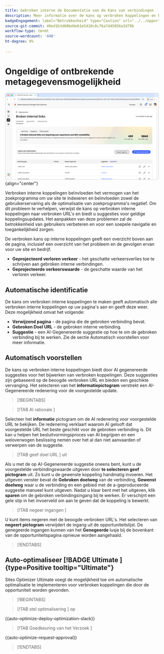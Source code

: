 ```yaml
---
title: Gebroken interne de Documentatie van de Kans van verbindingen
description: Meer informatie over de kans op verbroken koppelingen en hoe u deze kunt gebruiken om de betrokkenheid op uw website te verbeteren.
badgeEngagement: label="Betrokkenheid" type="Caution" url="../../opportunity-types/engagement.md" tooltip="Betrokkenheid"
source-git-commit: 40ed1b3d60bd4eb1e5410c8c76a7d45856a3d79b
workflow-type: tm+mt
source-wordcount: '448'
ht-degree: 0%

---
```



# Ongeldige of ontbrekende metagegevensmogelijkheid

![ Verbroken interne verbindingskansen ](./assets/broken-internal-links/hero.png){align="center"}

Verbroken interne koppelingen beïnvloeden het vermogen van het zoekprogramma om uw site te indexeren en beïnvloeden zowel de gebruikerservaring als de optimalisatie van zoekprogramma&#39;s negatief. Om dit probleem te verhelpen, verwijst de kans op verbroken interne koppelingen naar verbroken URL&#39;s en biedt u suggesties voor geldige koppelingsupdates. Het aanpakken van deze problemen zal de betrokkenheid van gebruikers verbeteren en voor een soepele navigatie en toegankelijkheid zorgen.

De verbroken kans op interne koppelingen geeft een overzicht boven aan de pagina, inclusief een overzicht van het probleem en de gevolgen ervan voor uw site en bedrijf.

* **Geprojecteerd verloren verkeer** - het geschatte verkeersverlies toe te schrijven aan gebroken interne verbindingen.
* **Geprojecteerde verkeerswaarde** - de geschatte waarde van het verloren verkeer.

## Automatische identificatie

<!---![Auto-identify broken internal links](./assets/missing-or-invalid-metadata/auto-identify.png){align="center"}-->

De kans om verbroken interne koppelingen te maken geeft automatisch alle verbroken interne koppelingen op uw pagina&#39;s aan en geeft deze weer. Deze mogelijkheid omvat het volgende:

* **Verwijzend pagina** - de pagina die de gebroken verbinding bevat.
* **Gebroken Doel URL** - de gebroken interne verbinding.
* **Suggestie** - een AI-Gegenereerde suggestie op hoe te om de gebroken verbinding bij te werken. Zie de sectie Automatisch voorstellen voor meer informatie.

## Automatisch voorstellen

<!--![Auto-suggest broken internal links](./assets/broken-internal-links/auto-suggest.png){align="center"}-->

De kans op verbroken interne koppelingen biedt door AI gegenereerde suggesties voor het bijwerken van verbroken koppelingen. Deze suggesties zijn gebaseerd op de beoogde verbroken URL en bieden een geschikte vervanging. Het selecteren van het **informatiepictogram** verstrekt een AI-Gegenereerde redenering voor de voorgestelde update.


>[!BEGINTABS]

>[!TAB  AI rationale ]

<!--[AI rationale of broken internal links](./assets/broken-internal-links/auto-suggest-ai-rationale.png) -->

Selecteer het **informatie** pictogram om de AI redenering voor voorgestelde URL te bekijken. De redenering verklaart waarom AI gelooft dat voorgestelde URL het beste geschikt voor de gebroken verbinding is. Dit kan u helpen het besluitvormingsproces van AI begrijpen en een weloverwogen beslissing nemen over het al dan niet aanvaarden of verwerpen van de suggestie.

>[!TAB  geef doel URL ] uit

<!--![Edit suggested URL of broken internal links](./assets/broken-internal-links/edit-target-url.png){align="center"}-->

Als u met de op AI-Gegenereerde suggestie oneens bent, kunt u de voorgestelde verbindingswaarde uitgeven door **te selecteren geef pictogram** uit. Zo kunt u de gewenste koppeling handmatig invoeren. Het uitgeven venster bevat de **Gebroken doelweg** van de verbinding, **Gewenst doelweg** waar u de verbinding en een gebied met de a-geproduceerde suggestie manueel kunt uitgeven. Nadat u klaar bent met het uitgeven, klik **sparen** om de gebroken verbindingsingang bij te werken. Er verschijnt een gele stip in het invoerveld om aan te geven dat de koppeling is bewerkt.

>[!TAB  negeer ingangen ]

<!--![Ignore broken links](./assets/broken-internal-links/ignore.png){align="center"}-->

U kunt items negeren met de beoogde verbroken URL&#39;s. Het selecteren van **negeert pictogram** verwijdert de ingang uit de opportuniteitslijst. De genegeerde ingangen kunnen van het **Genegeerde** lusje bij de bovenkant van de opportuniteitspagina opnieuw worden aangehaald.

>[!ENDTABS]


## Auto-optimaliseer [!BADGE  Ultimate ]{type=Positive tooltip="Ultimate"}


<!---![Auto-optimize suggested invalid or missing metadata](./assets/broken-internal-links/auto-optimize.png){align="center"}-->

Sites Optimizer Ultimate voegt de mogelijkheid toe om automatische optimalisatie te implementeren voor verbroken koppelingen die door de opportuniteit worden gevonden. <!--- TBD-need more in-depth and opportunity specific information here. What does the auto-optimization do?-->


>[!BEGINTABS]

>[!TAB  stel optimalisering ] op

{{auto-optimize-deploy-optimization-slack}}

>[!TAB  Goedkeuring van het Verzoek ]

{{auto-optimize-request-approval}}

>[!ENDTABS]

